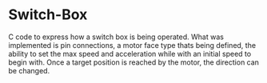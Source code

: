 # Switch-Box
C code to express how a switch box is being operated. What was implemented is pin connections, a motor face type thats being defined, the ability to set the max speed and acceleration while with an initial speed to begin with. Once a target position is reached by the motor, the direction can be changed. 
